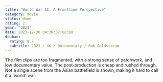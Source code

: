 ```yaml
---
title: "World War II: A Frontline Perspective"
category: movie
status: done
rating: 2
year: "2023"
date: 2023-12-30 04:38:37+08:00
douban:
  rating: 8.7
  subtitle: 2023 / UK / Documentary / Rob Coldstream
---
```


The film clips are too fragmented, with a strong sense of patchwork, and low documentary value. The post-production is cheap and rushed through. Not a single scene from the Asian battlefield is shown, making it hard to call it a 'world' war.
